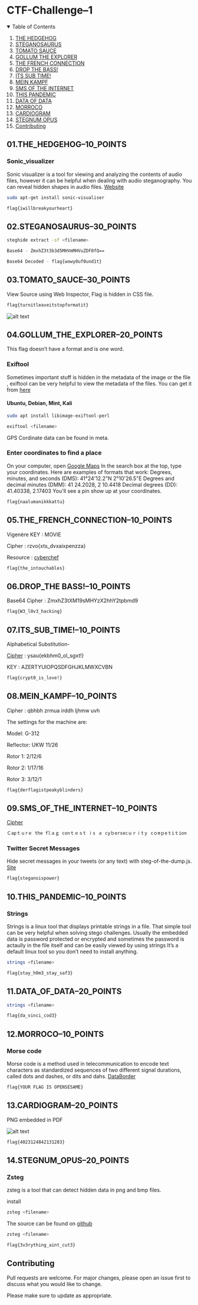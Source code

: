 # CTF-Challenge–1

<!-- TABLE OF CONTENTS -->
<details open="open">
  <summary>Table of Contents</summary>
  <ol>
    <li><a href="#01.THE_HEDGEHOG–10_POINTS">THE HEDGEHOG</a>
    <li><a href="#02.STEGANOSAURUS–30_POINTS">STEGANOSAURUS</a>
    <li><a href="#03.TOMATO_SAUCE–30_POINTS">TOMATO SAUCE</a></li>
    <li><a href="#04.GOLLUM_THE_EXPLORER–20_POINTS">GOLLUM THE EXPLORER</a></li>
    <li><a href="#05.THE_FRENCH_CONNECTION–10_POINTS">THE FRENCH CONNECTION</a></li>
    <li><a href="#06.DROP_THE BASS!–10_POINTS">DROP THE BASS!</a></li>
    <li><a href="#07.ITS_SUB_TIME!–10_POINTS">ITS SUB TIME!</a></li>
    <li><a href="#08.MEIN_KAMPF–10_POINTS">MEIN KAMPF</a></li>
    <li><a href="#09.SMS_OF_THE_INTERNET–10_POINTS">SMS OF THE INTERNET</a></li>
    <li><a href="#10.THIS_PANDEMIC–10_POINTS">THIS PANDEMIC</a></li>
    <li><a href="#11.DATA_OF_DATA–20_POINTS">DATA OF DATA</a></li>
    <li><a href="#12.MORROCO–10_POINTS">MORROCO</a></li>
    <li><a href="#13.CARDIOGRAM–20_POINTS">CARDIOGRAM</a></li>
    <li><a href="#14.STEGNUM_OPUS–20_POINTS">STEGNUM OPUS</a></li>
    <li><a href="#Contributing">Contributing</a></li>
  </ol>
</details>

## 01.THE_HEDGEHOG–10_POINTS

### Sonic_visualizer
Sonic visualizer is a tool for viewing and analyzing the contents of audio files, however it can be helpful when dealing with audio steganography. You can reveal hidden shapes in audio files. [Website](https://www.sonicvisualiser.org/)

```bash
sudo apt-get install sonic-visualiser
```

```bash
flag{iwillbreakyourheart}
```

## 02.STEGANOSAURUS–30_POINTS

```bash
steghide extract -sf <filename>
```
```bash
Base64 - ZmxhZ3t3b3d5MHVmMHVuZDF0fQ== 

Base64 Decoded - flag{wowy0uf0und1t}
```

## 03.TOMATO_SAUCE–30_POINTS

View Source using Web Inspector, Flag is hidden in CSS file.

```bash
flag{turnitleaveitstopformatit}
```

![alt text](https://github.com/8bitdev0x8/CYBERGITZ-CTF-SEASON-1/blob/main/03.TOMATO_SAUCE/Screenshot.png)

## 04.GOLLUM_THE_EXPLORER–20_POINTS

This flag doesn’t have a format and is one word.

### Exiftool

Sometimes important stuff is hidden in the metadata of the image or the file , exiftool can be very helpful to view the metadata of the files.
You can get it from [here](https://exiftool.org/)

#### Ubuntu, Debian, Mint, Kali
```bash
sudo apt install libimage-exiftool-perl
```

```bash
exiftool <filename>
```
GPS Cordinate data can be found in meta.

### Enter coordinates to find a place
On your computer, open [Google Maps](https://www.google.com/maps)
In the search box at the top, type your coordinates. Here are examples of formats that work:
Degrees, minutes, and seconds (DMS): 41°24'12.2"N 2°10'26.5"E
Degrees and decimal minutes (DMM): 41 24.2028, 2 10.4418
Decimal degrees (DD): 41.40338, 2.17403
You'll see a pin show up at your coordinates.

```bash
flag{naalumanikkkattu}
```

## 05.THE_FRENCH_CONNECTION–10_POINTS

Vigenère KEY : MOVIE 

Cipher : rzvo{xts_dvxaixpenzza}

Resource : [cyberchef](https://ctfacademy.github.io/crypto/cyberchef.htm)

```bash
flag{the_intouchables}
```

## 06.DROP_THE BASS!–10_POINTS

Base64 Cipher : ZmxhZ3tXM19sMHYzX2hhY2tpbmd9

```bash
flag{W3_l0v3_hacking}
```

## 07.ITS_SUB_TIME!–10_POINTS

Alphabetical Substitution-

[Cipher](https://cryptii.com/pipes/caesar-cipher) : ysau{ekbhm0_ol_sgxt!}

KEY : AZERTYUIOPQSDFGHJKLMWXCVBN

```bash
flag{crypt0_is_love!}
```

## 08.MEIN_KAMPF–10_POINTS

Cipher : qbhbh zrmua irddh ljhmw uvh

The settings for the machine are:

Model: G-312

Reflector: UKW 11/26

Rotor 1: 2/12/6

Rotor 2: 1/17/16

Rotor 3: 3/12/1


```bash
flag{derflagistpeakyblinders}
```

## 09.SMS_OF_THE_INTERNET–10_POINTS

[Cipher](https://twitter.com/CSaintgits/status/1407709681976414211)

```bash
Ｃapｔｕrｅ the flａｇ cοnｔｅｓt ⅰs ａ сyｂersecｕｒⅰtｙ cｏmｐeｔiｔion 
```

### Twitter Secret Messages
Hide secret messages in your tweets (or any text) with steg-of-the-dump.js. [Site](https://holloway.nz/steg/)

```bash
flag{steganoispower}
```

## 10.THIS_PANDEMIC–10_POINTS

### Strings
Strings is a linux tool that displays printable strings in a file. That simple tool can be very helpful when solving stego challenges. Usually the embedded data is password protected or encrypted and sometimes the password is actaully in the file itself and can be easily viewed by using strings
It’s a default linux tool so you don’t need to install anything.

```bash
strings <filename>
```

```bash
flag{stay_h0m3_stay_saf3}
```

## 11.DATA_OF_DATA–20_POINTS

```bash
strings <filename>
```

```bash
flag{da_vinci_cod3}
```

## 12.MORROCO–10_POINTS

### Morse code 
Morse code is a method used in telecommunication to encode text characters as standardized sequences of two different signal durations, called dots and dashes, or dits and dahs. [DataBorder](https://databorder.com/transfer/morse-sound-receiver/)

```bash
flag{YOUR FLAG IS OPENSESAME}
```

## 13.CARDIOGRAM–20_POINTS

PNG embedded in PDF 

![alt text](https://github.com/8bitdev0x8/CYBERGITZ-CTF-SEASON-1/blob/main/13.CARDIOGRAM/image.ODV750.png)

```bash
flag{4023124842131283}
```

## 14.STEGNUM_OPUS–20_POINTS

### Zsteg
zsteg is a tool that can detect hidden data in png and bmp files.

install

```bash
zsteg <filename>
```

The source can be found on [github](https://github.com/zed-0xff/zsteg)

```bash
zsteg <filename>
```

```bash
flag{3v3rything_aint_cut3}
```

## Contributing
Pull requests are welcome. For major changes, please open an issue first to discuss what you would like to change.

Please make sure to update as appropriate.
